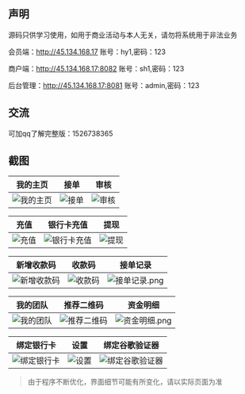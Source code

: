## 声明

源码只供学习使用，如用于商业活动与本人无关，请勿将系统用于非法业务


会员端：http://45.134.168.17
账号：hy1,密码：123

商户端：http://45.134.168.17:8082
账号：sh1,密码：123

后台管理：http://45.134.168.17:8081
账号：admin,密码：123


## 交流
可加qq了解完整版：1526738365

## 截图

| 我的主页 | 接单 | 审核 |
| :------: | :------: | :------: |
| ![我的主页](https://www.helloimg.com/images/2020/07/04/zhuye0571d3deb42c329a.png) | ![接单](https://www.helloimg.com/images/2020/07/04/jiedanff4507ddc8060159.png) | ![审核](https://www.helloimg.com/images/2020/07/04/shenhed5871c193be4ad27.png) |

| 充值 | 银行卡充值 | 提现 |
| :------: | :------: | :------: |
| ![充值](https://www.helloimg.com/images/2020/07/04/chongzhid4335c11c4d1a9ca.png) | ![银行卡充值](https://www.helloimg.com/images/2020/07/04/chongzhi25930941f32ff6092.png) | ![提现](https://www.helloimg.com/images/2020/07/04/tixian5e7af1f628d8aa3d.png) |

| 新增收款码 | 收款码 | 接单记录 |
| :------: | :------: | :------: |
| ![新增收款码](https://www.helloimg.com/images/2020/07/04/shoukuanma28dc808edbf09fde0.png) | ![收款码](https://www.helloimg.com/images/2020/07/04/shoukuanmab9aa3e848741d748.png) | ![接单记录.png](https://www.helloimg.com/images/2020/07/04/jiedanjilu1023cd84c28f948a.png) |

| 我的团队 | 推荐二维码 | 资金明细 |
| :------: | :------: | :------: |
| ![我的团队](https://www.helloimg.com/images/2020/07/04/wodetuanduic3a8b20e0785519f.png) | ![推荐二维码](https://www.helloimg.com/images/2020/07/04/tuijianerweimaaef82b994e844786.png) | ![资金明细.png](https://www.helloimg.com/images/2020/07/04/zijinmingxi1710d467bc8f0e3b.png) |

| 绑定银行卡 | 设置 | 绑定谷歌验证器 |
| :------: | :------: | :------: |
| ![绑定银行卡](https://www.helloimg.com/images/2020/07/04/yinhangkabf2c635aa2f7ce3f.png) | ![设置](https://www.helloimg.com/images/2020/07/04/shezhib64ce9211a314897.png) | ![绑定谷歌验证器](https://www.helloimg.com/images/2020/07/04/gugeyanzhengma51eedc1f002e1572.png) |


> 由于程序不断优化，界面细节可能有所变化，请以实际页面为准
